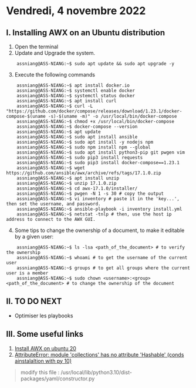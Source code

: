 # Vendredi, 4 novembre 2022
## I. Installing AWX on an Ubuntu distribution
1. Open the terminal
2. Update and Upgrade the system.
```shell
    assniang@ASS-NIANG:~$ sudo apt update && sudo apt upgrade -y
```
3. Execute the following commands
```shell
    assniang@ASS-NIANG:~$ apt install docker.io
    assniang@ASS-NIANG:~$ systemctl enable docker
    assniang@ASS-NIANG:~$ systemctl status docker
    assniang@ASS-NIANG:~$ apt install curl
    assniang@ASS-NIANG:~$ curl -L "https://github.com/docker/compose/releases/download/1.23.1/docker-compose-$(uname -s)-$(uname -m)" -o /usr/local/bin/docker-compose
    assniang@ASS-NIANG:~$ chmod +x /usr/local/bin/docker-compose
    assniang@ASS-NIANG:~$ docker-compose --version
    assniang@ASS-NIANG:~$ apt update
    assniang@ASS-NIANG:~$ sudo apt install ansible
    assniang@ASS-NIANG:~$ sudo apt install -y nodejs npm
    assniang@ASS-NIANG:~$ sudo npm install npm --global
    assniang@ASS-NIANG:~$ sudo apt install python3-pip git pwgen vim
    assniang@ASS-NIANG:~$ sudo pip3 install requests
    assniang@ASS-NIANG:~$ sudo pip3 install docker-compose==1.23.1
    assniang@ASS-NIANG:~$ wget https://github.com/ansible/awx/archive/refs/tags/17.1.0.zip
    assniang@ASS-NIANG:~$ apt install unzip
    assniang@ASS-NIANG:~$ unzip 17.1.0.zip
    assniang@ASS-NIANG:~$ cd awx-17.1.0/installer/
    assniang@ASS-NIANG:~$ pwgen -N 1 -s 30 # copy the output
    assniang@ASS-NIANG:~$ vi inventory # paste it in the 'key...', then set the username, and password.
    assniang@ASS-NIANG:~$ ansible-playbook -i inventory install.yml
    assniang@ASS-NIANG:~$ netstat -tnlp # then, use the host ip address to connect to the AWX GUI.
```

4. Some tips to change the ownership of a document, to make it editable by a given user:
```shell
    assniang@ASS-NIANG:~$ ls -lsa <path_of_the_document> # to verify the ownership
    assniang@ASS-NIANG:~$ whoami # to get the username of the current user
    assniang@ASS-NIANG:~$ groups # to get all groups where the current user is a member
    assniang@ASS-NIANG:~$ sudo chown <username>:<group> <path_of_the_document> # to change the ownership of the document
```


## II. TO DO NEXT
- Optimiser les playbooks

## III. Some useful links

1. [Install AWX on ubuntu 20](https://www.youtube.com/watch?v=NolU7yKfLGU)
2. [AttributeError: module 'collections' has no attribute 'Hashable' (conds ainstalaltion with py 10)](https://github.com/ablab/spades/issues/873)
> modify this file : /usr/local/lib/python3.10/dist-packages/yaml/constructor.py